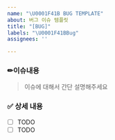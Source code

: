 ```yaml
---
name: "\U0001F41B BUG TEMPLATE"
about: 버그 이슈 템플릿
title: "[BUG]"
labels: "\U0001F41BBug"
assignees: ''

---
```


### ✏이슈내용 

> 이슈에 대해서 간단 설명해주세요

### ✅ 상세 내용
- [ ] TODO
- [ ] TODO
